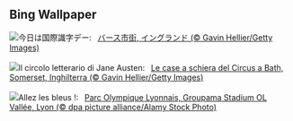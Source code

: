 ## Bing Wallpaper
![](https://www.bing.com/th?id=OHR.BathCircus_JA-JP8331862616_UHD.jpg&w=1000)今日は国際識字デー:&nbsp;&ensp;[バース市街, イングランド (© Gavin Hellier/Getty Images)](https://www.bing.com/th?id=OHR.BathCircus_JA-JP8331862616_UHD.jpg)
<br><br/>
![](https://www.bing.com/th?id=OHR.BathCircus_IT-IT9829288820_UHD.jpg&w=1000)Il circolo letterario di Jane Austen:&nbsp;&ensp;[Le case a schiera del Circus a Bath, Somerset, Inghilterra (© Gavin Hellier/Getty Images)](https://www.bing.com/th?id=OHR.BathCircus_IT-IT9829288820_UHD.jpg)
<br><br/>
![](https://www.bing.com/th?id=OHR.RugbyWorldCup_FR-FR6347432536_UHD.jpg&w=1000)Allez les bleus !:&nbsp;&ensp;[Parc Olympique Lyonnais, Groupama Stadium OL Vallée, Lyon (© dpa picture alliance/Alamy Stock Photo)](https://www.bing.com/th?id=OHR.RugbyWorldCup_FR-FR6347432536_UHD.jpg)
<br><br/>
